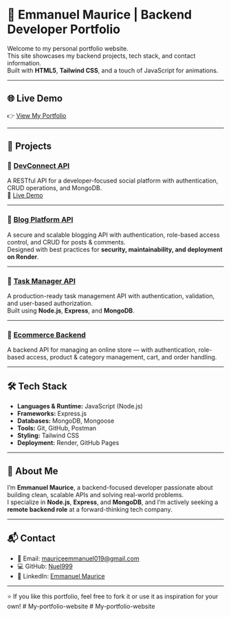 # 🚀 Emmanuel Maurice | Backend Developer Portfolio

Welcome to my personal portfolio website.  
This site showcases my backend projects, tech stack, and contact information.  
Built with **HTML5**, **Tailwind CSS**, and a touch of JavaScript for animations.

---

## 🌐 Live Demo
👉 [View My Portfolio](https://github.com/Nuel999/My-portfolio-website/)  

---

## 📂 Projects

### 🔹 [DevConnect API](https://github.com/Nuel999/devconnect-api)
A RESTful API for a developer-focused social platform with authentication, CRUD operations, and MongoDB.  
🔗 [Live Demo](https://nuel999.github.io/devconnect-frontend/)

---

### 🔹 [Blog Platform API](https://github.com/Nuel999/Blog-Platform-API)
A secure and scalable blogging API with authentication, role-based access control, and CRUD for posts & comments.  
Designed with best practices for **security, maintainability, and deployment on Render**.

---

### 🔹 [Task Manager API](https://github.com/Nuel999/Task-Manager-API)
A production-ready task management API with authentication, validation, and user-based authorization.  
Built using **Node.js**, **Express**, and **MongoDB**.

---

### 🔹 [Ecommerce Backend](https://github.com/Nuel999/ecommerce-backend)
A backend API for managing an online store — with authentication, role-based access, product & category management, cart, and order handling.

---

## 🛠 Tech Stack
- **Languages & Runtime:** JavaScript (Node.js)
- **Frameworks:** Express.js
- **Databases:** MongoDB, Mongoose
- **Tools:** Git, GitHub, Postman
- **Styling:** Tailwind CSS
- **Deployment:** Render, GitHub Pages

---

## 📖 About Me
I’m **Emmanuel Maurice**, a backend-focused developer passionate about building clean, scalable APIs and solving real-world problems.  
I specialize in **Node.js**, **Express**, and **MongoDB**, and I’m actively seeking a **remote backend role** at a forward-thinking tech company.

---

## 📬 Contact
- 📧 Email: [mauriceemmanuel019@gmail.com](mailto:mauriceemmanuel019@gmail.com)  
- 💻 GitHub: [Nuel999](https://github.com/Nuel999)  
- 🔗 LinkedIn: [Emmanuel Maurice](https://www.linkedin.com/in/emmanuel-maurice-17b843370)  

---

⭐️ If you like this portfolio, feel free to fork it or use it as inspiration for your own!
#   M y - p o r t f o l i o - w e b s i t e  
 #   M y - p o r t f o l i o - w e b s i t e  
 